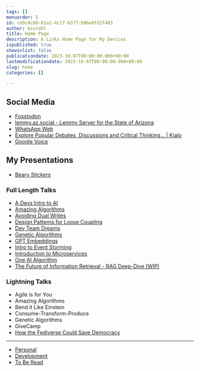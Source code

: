 ```yaml
---
tags: []
menuorder: 5
id: ce0c4c80-01a1-4c17-b377-b06e0fd2f493
author: bsstahl
title: Home Page
description: A Links Home Page for My Devices
ispublished: true
showinlist: false
publicationdate: 2023-10-07T00:00:00.000+00:00
lastmodificationdate: 2023-10-07T00:00:00.000+00:00
slug: home
categories: []

---
```

## Social Media

* [Fosstodon](https://fosstodon.org/@bsstahl)
* [lemmy.az.social - Lemmy Server for the State of Arizona](https://lemmy.az.social/)
* [WhatsApp Web](https://web.whatsapp.com/)
* [Explore Popular Debates, Discussions and Critical Thinking… | Kialo](https://www.kialo.com/)
* [Google Voice](https://voice.google.com)

## My Presentations

* [Beary Stickers](https://www.stickermule.com/artworks/14219958?token=5c62437cb203f6e1f4790b70a7f94296)

### Full Length Talks

* [A Devs Intro to AI](https://adevsintrotoai.azurewebsites.net/)
* [Amazing Algorithms](https://amazingalgorithms.azurewebsites.net/)
* [Avoiding Dual Writes](https://avoidingdualwrites.azurewebsites.net/)
* [Design Patterns for Loose Coupling](http://designpatternsforloosecoupling.azurewebsites.net/)
* [Dev Team Dreams](https://devteamdreams.azurewebsites.net/)
* [Genetic Algorithms](http://geneticalgorithmsforai.azurewebsites.net/)
* [GPT Embeddings](https://introtoembeddings.azurewebsites.net/)
* [Intro to Event Storming](http://introtoeventstorming.azurewebsites.net/)
* [Introduction to Microservices](https://introtomicroservices.azurewebsites.net/)
* [One AI Algorithm](https://oneaialgorithm.azurewebsites.net/)
* [The Future of Information Retrieval - RAG Deep-Dive (WIP)](https://ragdeepdive.azurewebsites.net/)

### Lightning Talks

* Agile is for You
* Amazing Algorithms
* Bend it Like Einstein
* Consume-Transform-Produce
* Genetic Algorithms
* GiveCamp
* [How the Fediverse Could Save Democracy](https://fediverse.azurewebsites.net/)

***

* [Personal](./home-personal.html)
* [Development](./home-development.html)
* [To Be Read](./home-tbr.html)
